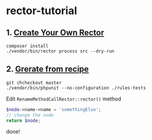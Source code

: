 # rector-tutorial

## 1. [Create Your Own Rector](https://github.com/rectorphp/rector/blob/main/docs/create_own_rule.md)

```
composer install
./vendor/bin/rector process src --dry-run
```

## 2. [Grerate from recipe](https://github.com/rectorphp/rector-generator)



```
git chcheckout master
./vendor/bin/phpunit --no-configuration ./rules-tests 
```

Edit `RenameMethodCallRector::rector()` method

```php
$node->name->name = 'somethingElse';
// change the node
return $node;
```

done!
